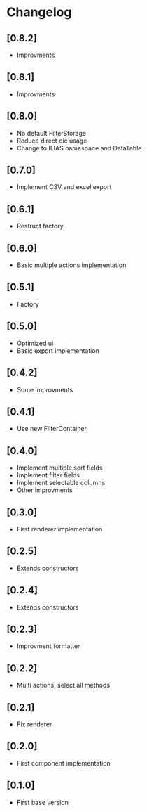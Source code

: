 # Changelog

## [0.8.2]
- Improvments

## [0.8.1]
- Improvments

## [0.8.0]
- No default FilterStorage
- Reduce direct dic usage
- Change to ILIAS namespace and DataTable

## [0.7.0]
- Implement CSV and excel export

## [0.6.1]
- Restruct factory

## [0.6.0]
- Basic multiple actions implementation

## [0.5.1]
- Factory

## [0.5.0]
- Optimized ui
- Basic export implementation

## [0.4.2]
- Some improvments

## [0.4.1]
- Use new FilterContainer

## [0.4.0]
- Implement multiple sort fields
- Implement filter fields
- Implement selectable columns
- Other improvments

## [0.3.0]
- First renderer implementation

## [0.2.5]
- Extends constructors

## [0.2.4]
- Extends constructors

## [0.2.3]
- Improvment formatter

## [0.2.2]
- Multi actions, select all methods

## [0.2.1]
- Fix renderer

## [0.2.0]
- First component implementation

## [0.1.0]
- First base version
